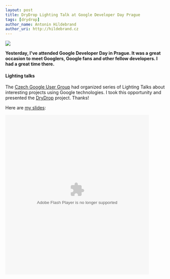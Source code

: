 ```yaml
---
layout: post
title: DryDrop Lighting Talk at Google Developer Day Prague
tags: [drydrop]
author_name: Antonin Hildebrand
author_uri: http://hildebrand.cz
---
```


<img src="{{site.url}}/shared/img/icons/drydrop-64.png" class="intro-icon"/>

**Yesterday, I've attended Google Developer Day in Prague. It was a great occasion to meet Googlers, Google fans and other fellow developers. I had a great time there.**

#### Lighting talks

The <a href="http://gug.cz/">Czech Google User Group</a> had organized series of Lighting Talks about interesting projects using Google technologies. I took this opportunity and presented the <a href="http://drydrop.binaryage.com">DryDrop</a> project. Thanks!

Here are <a href="http://www.scribd.com/doc/22254506/DryDrop">my slides</a>:

<object codebase="http://download.macromedia.com/pub/shockwave/cabs/flash/swflash.cab#version=9,0,0,0" id="doc_177397056442800" name="doc_177397056442800" classid="clsid:d27cdb6e-ae6d-11cf-96b8-444553540000" align="middle" width="100%">
    <param name="movie" value="http://d1.scribdassets.com/ScribdViewer.swf?document_id=22254506&amp;access_key=key-1dsiedlaud8co5hkssm2&amp;page=1&amp;version=1&amp;viewMode=slideshow"/>
    <param name="quality" value="high"/>
    <param name="play" value="true"/>
    <param name="loop" value="true"/>
    <param name="scale" value="showall"/>
    <param name="wmode" value="opaque"/>
    <param name="devicefont" value="false"/>
    <param name="bgcolor" value="#ffffff"/>
    <param name="menu" value="true"/>
    <param name="allowFullScreen" value="true"/>
    <param name="allowScriptAccess" value="always"/>
    <param name="salign" value=""/>
    <param name="mode" value="slideshow"/>
    <embed src="http://d1.scribdassets.com/ScribdViewer.swf?document_id=22254506&amp;access_key=key-1dsiedlaud8co5hkssm2&amp;page=1&amp;version=1&amp;viewMode=slideshow" quality="high" pluginspage="http://www.macromedia.com/go/getflashplayer" play="true" loop="true" scale="showall" wmode="opaque" devicefont="false" bgcolor="#FFFFFF" name="doc_177397056442800_object" menu="true" allowfullscreen="true" allowscriptaccess="always" salign="" type="application/x-shockwave-flash" align="middle" mode="slideshow" height="500" width="450"></embed>
</object>